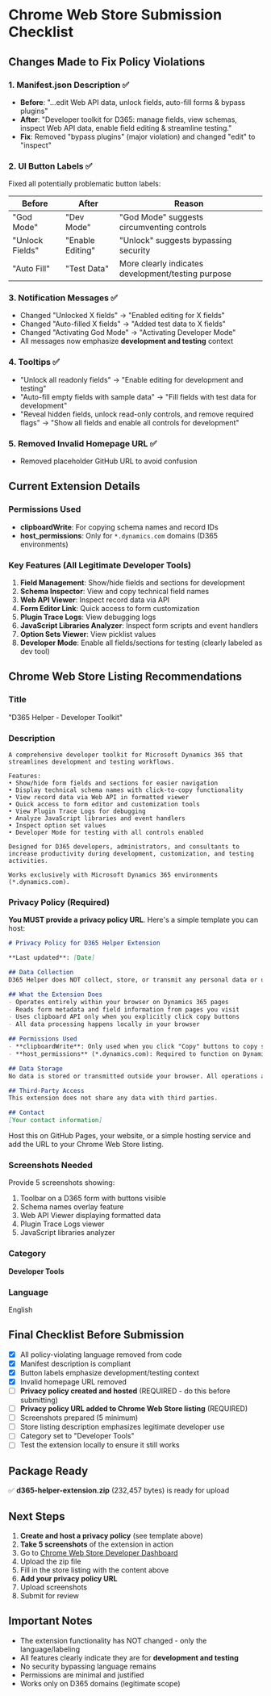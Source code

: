# Chrome Web Store Submission Checklist

## Changes Made to Fix Policy Violations

### 1. **Manifest.json Description** ✅
- **Before**: "...edit Web API data, unlock fields, auto-fill forms & bypass plugins"
- **After**: "Developer toolkit for D365: manage fields, view schemas, inspect Web API data, enable field editing & streamline testing."
- **Fix**: Removed "bypass plugins" (major violation) and changed "edit" to "inspect"

### 2. **UI Button Labels** ✅
Fixed all potentially problematic button labels:

| Before | After | Reason |
|--------|-------|--------|
| "God Mode" | "Dev Mode" | "God Mode" suggests circumventing controls |
| "Unlock Fields" | "Enable Editing" | "Unlock" suggests bypassing security |
| "Auto Fill" | "Test Data" | More clearly indicates development/testing purpose |

### 3. **Notification Messages** ✅
- Changed "Unlocked X fields" → "Enabled editing for X fields"
- Changed "Auto-filled X fields" → "Added test data to X fields"
- Changed "Activating God Mode" → "Activating Developer Mode"
- All messages now emphasize **development and testing** context

### 4. **Tooltips** ✅
- "Unlock all readonly fields" → "Enable editing for development and testing"
- "Auto-fill empty fields with sample data" → "Fill fields with test data for development"
- "Reveal hidden fields, unlock read-only controls, and remove required flags" → "Show all fields and enable all controls for development"

### 5. **Removed Invalid Homepage URL** ✅
- Removed placeholder GitHub URL to avoid confusion

## Current Extension Details

### Permissions Used
- **clipboardWrite**: For copying schema names and record IDs
- **host_permissions**: Only for `*.dynamics.com` domains (D365 environments)

### Key Features (All Legitimate Developer Tools)
1. **Field Management**: Show/hide fields and sections for development
2. **Schema Inspector**: View and copy technical field names
3. **Web API Viewer**: Inspect record data via API
4. **Form Editor Link**: Quick access to form customization
5. **Plugin Trace Logs**: View debugging logs
6. **JavaScript Libraries Analyzer**: Inspect form scripts and event handlers
7. **Option Sets Viewer**: View picklist values
8. **Developer Mode**: Enable all fields/sections for testing (clearly labeled as dev tool)

## Chrome Web Store Listing Recommendations

### Title
"D365 Helper - Developer Toolkit"

### Description
```
A comprehensive developer toolkit for Microsoft Dynamics 365 that streamlines development and testing workflows.

Features:
• Show/hide form fields and sections for easier navigation
• Display technical schema names with click-to-copy functionality
• View record data via Web API in formatted viewer
• Quick access to form editor and customization tools
• View Plugin Trace Logs for debugging
• Analyze JavaScript libraries and event handlers
• Inspect option set values
• Developer Mode for testing with all controls enabled

Designed for D365 developers, administrators, and consultants to increase productivity during development, customization, and testing activities.

Works exclusively with Microsoft Dynamics 365 environments (*.dynamics.com).
```

### Privacy Policy (Required)
**You MUST provide a privacy policy URL**. Here's a simple template you can host:

```markdown
# Privacy Policy for D365 Helper Extension

**Last updated**: [Date]

## Data Collection
D365 Helper does NOT collect, store, or transmit any personal data or user information.

## What the Extension Does
- Operates entirely within your browser on Dynamics 365 pages
- Reads form metadata and field information from pages you visit
- Uses clipboard API only when you explicitly click copy buttons
- All data processing happens locally in your browser

## Permissions Used
- **clipboardWrite**: Only used when you click "Copy" buttons to copy schema names or record IDs
- **host_permissions** (*.dynamics.com): Required to function on Dynamics 365 pages

## Data Storage
No data is stored or transmitted outside your browser. All operations are local.

## Third-Party Access
This extension does not share any data with third parties.

## Contact
[Your contact information]
```

Host this on GitHub Pages, your website, or a simple hosting service and add the URL to your Chrome Web Store listing.

### Screenshots Needed
Provide 5 screenshots showing:
1. Toolbar on a D365 form with buttons visible
2. Schema names overlay feature
3. Web API Viewer displaying formatted data
4. Plugin Trace Logs viewer
5. JavaScript libraries analyzer

### Category
**Developer Tools**

### Language
English

## Final Checklist Before Submission

- [x] All policy-violating language removed from code
- [x] Manifest description is compliant
- [x] Button labels emphasize development/testing context
- [x] Invalid homepage URL removed
- [ ] **Privacy policy created and hosted** (REQUIRED - do this before submitting)
- [ ] **Privacy policy URL added to Chrome Web Store listing** (REQUIRED)
- [ ] Screenshots prepared (5 minimum)
- [ ] Store listing description emphasizes legitimate developer use
- [ ] Category set to "Developer Tools"
- [ ] Test the extension locally to ensure it still works

## Package Ready
✅ **d365-helper-extension.zip** (232,457 bytes) is ready for upload

## Next Steps
1. **Create and host a privacy policy** (see template above)
2. **Take 5 screenshots** of the extension in action
3. Go to [Chrome Web Store Developer Dashboard](https://chrome.google.com/webstore/devconsole)
4. Upload the zip file
5. Fill in the store listing with the content above
6. **Add your privacy policy URL**
7. Upload screenshots
8. Submit for review

## Important Notes
- The extension functionality has NOT changed - only the language/labeling
- All features clearly indicate they are for **development and testing**
- No security bypassing language remains
- Permissions are minimal and justified
- Works only on D365 domains (legitimate scope)
